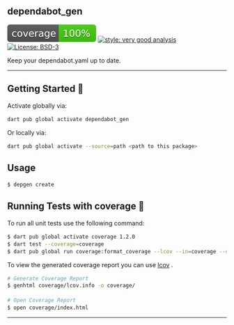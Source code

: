 ## dependabot_gen

![coverage][coverage_badge]
[![style: very good analysis][very_good_analysis_badge]][very_good_analysis_link]
[![License: BSD-3][license_badge]][license_link]



Keep your dependabot.yaml up to date.

---

## Getting Started 🚀

Activate globally via:

```sh
dart pub global activate dependabot_gen
```

Or locally via:

```sh
dart pub global activate --source=path <path to this package>
```

## Usage


```sh
$ depgen create


```

## Running Tests with coverage 🧪

To run all unit tests use the following command:

```sh
$ dart pub global activate coverage 1.2.0
$ dart test --coverage=coverage
$ dart pub global run coverage:format_coverage --lcov --in=coverage --out=coverage/lcov.info
```

To view the generated coverage report you can use [lcov](https://github.com/linux-test-project/lcov)
.

```sh
# Generate Coverage Report
$ genhtml coverage/lcov.info -o coverage/

# Open Coverage Report
$ open coverage/index.html
```

---

[coverage_badge]: coverage_badge.svg
[license_badge]: https://img.shields.io/badge/license-BSD-blue.svg
[license_link]: https://opensource.org/license/bsd-3-clause/
[very_good_analysis_badge]: https://img.shields.io/badge/style-very_good_analysis-B22C89.svg
[very_good_analysis_link]: https://pub.dev/packages/very_good_analysis
[very_good_cli_link]: https://github.com/VeryGoodOpenSource/very_good_cli